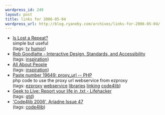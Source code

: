 ```yaml
--- 
wordpress_id: 249
layout: post
title: links for 2006-05-04
wordpress_url: http://blog.ryaneby.com/archives/links-for-2006-05-04/
---
```

<ul class="delicious">
	<li>
		<div class="delicious-link"><a href="http://www.islostarepeat.com/">Is Lost a Repeat?</a></div>
		<div class="delicious-extended">simple but useful</div>
		<div class="delicious-tags">(tags: <a href="http://del.icio.us/eby/tv">tv</a> <a href="http://del.icio.us/eby/humor">humor</a>)</div>
	</li>
	<li>
		<div class="delicious-link"><a href="http://www.robgoodlatte.com/">Rob Goodlatte - Interactive Design, Standards, and Accessibility</a></div>
		<div class="delicious-tags">(tags: <a href="http://del.icio.us/eby/inspiration">inspiration</a>)</div>
	</li>
	<li>
		<div class="delicious-link"><a href="http://www.allaboutpeople.net/">All About People</a></div>
		<div class="delicious-tags">(tags: <a href="http://del.icio.us/eby/inspiration">inspiration</a>)</div>
	</li>
	<li>
		<div class="delicious-link"><a href="http://paste.lisp.org/display/19649">Paste number 19649: proxy_url -- PHP</a></div>
		<div class="delicious-extended">php code to use the proxy url webservice from ezproxy</div>
		<div class="delicious-tags">(tags: <a href="http://del.icio.us/eby/ezproxy">ezproxy</a> <a href="http://del.icio.us/eby/webservice">webservice</a> <a href="http://del.icio.us/eby/libraries">libraries</a> <a href="http://del.icio.us/eby/linking">linking</a> <a href="http://del.icio.us/eby/code4lib">code4lib</a>)</div>
	</li>
	<li>
		<div class="delicious-link"><a href="http://www.lifehacker.com/software/terminal/geek-to-live-report-your-life-in-txt-171171.php">Geek to Live:  Report your life in .txt - Lifehacker</a></div>
		<div class="delicious-tags">(tags: <a href="http://del.icio.us/eby/gtd">gtd</a>)</div>
	</li>
	<li>
		<div class="delicious-link"><a href="http://www.ariadne.ac.uk/issue47/code4lib-2006-rpt/">'Code4lib 2006', Ariadne Issue 47</a></div>
		<div class="delicious-tags">(tags: <a href="http://del.icio.us/eby/code4lib">code4lib</a>)</div>
	</li>
</ul>
